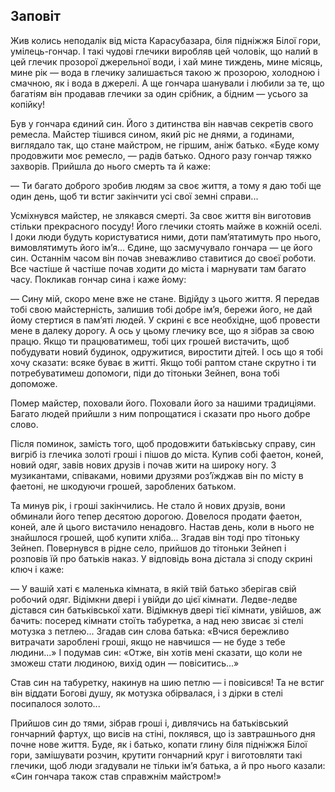 ## Заповіт

Жив колись неподалік від міста Карасубазара, біля підніжжя Білої гори, умілець-гончар.
І такі чудові глечики виробляв цей чоловік, що налий в цей глечик прозорої джерельної води, і хай мине тиждень, мине місяць, мине рік — вода в глечику залишається такою ж прозорою, холодною і смачною, як і вода в джерелі.
А ще гончара шанували і любили за те, що багатіям він продавав глечики за один срібник, а бідним — усього за копійку!

Був у гончара єдиний син. 
Його з дитинства він навчав секретів свого ремесла.
Майстер тішився сином, який ріс не днями, а годинами, виглядало так, що стане майстром, не гіршим, аніж батько.
«Буде кому продовжити моє ремесло, — радів батько.
Одного разу гончар тяжко захворів.
Прийшла до нього смерть та й каже:

— Ти багато доброго зробив людям за своє життя, а тому я даю тобі ще один день, щоб ти встиг закінчити усі свої земні справи...

Усміхнувся майстер, не злякався смерті.
За своє життя він виготовив стільки прекрасного посуду!
Його глечики стоять майже в кожній оселі.
І доки люди будуть користуватися ними, доти пам’ятатимуть про нього, вимовлятимуть його ім’я...
Єдине, що засмучувало гончара — це його син.
Останнім часом він почав зневажливо ставитися до своєї роботи.
Все частіше й частіше почав ходити до міста і марнувати там багато часу.
Покликав гончар сина і каже йому:

— Сину мій, скоро мене вже не стане. Відійду з цього життя.
Я передав тобі свою майстерність, залишив тобі добре ім’я, бережи його, не дай йому стертися в пам’яті людей.
У скрині є все необхідне, щоб провести мене в далеку дорогу.
А ось у цьому глечику все, що я зібрав за свою працю.
Якщо ти працюватимеш, тобі цих грошей вистачить, щоб побудувати новий будинок, одружитися, виростити дітей.
І ось що я тобі хочу сказати: всяке буває в житті.
Якщо тобі раптом стане скрутно і ти потребуватимеш допомоги, піди до тітоньки Зейнеп, вона тобі допоможе.

Помер майстер, поховали його.
Поховали його за нашими традиціями.
Багато людей прийшли з ним попрощатися і сказати про нього добре слово.

Після поминок, замість того, щоб продовжити батьківську справу, син вигріб із глечика золоті гроші і пішов до міста.
Купив собі фаетон, коней, новий одяг, завів нових друзів і почав жити на широку ногу.
З музикантами, співаками, новими друзями роз’їжджав він по місту в фаетоні, не шкодуючи грошей, зароблених батьком.

Та минув рік, і гроші закінчились.
Не стало й нових друзів, вони обминали його тепер десятою дорогою.
Довелося продати фаетон, коней, але й цього вистачило ненадовго.
Настав день, коли в нього не знайшлося грошей, щоб купити хліба...
Згадав він тоді про тітоньку Зейнеп.
Повернувся в рідне село, прийшов до тітоньки Зейнеп і розповів їй про батьків наказ.
У відповідь вона дістала зі споду скрині ключ і каже:

— У вашій хаті є маленька кімната, в якій твій батько зберігав свій робочий одяг.
Відімкни двері і увійди до цієї кімнати.
Ледве-ледве дістався син батьківської хати.
Відімкнув двері тієї кімнати, увійшов, аж бачить: посеред кімнати стоїть табуретка, а над нею звисає зі стелі мотузка з петлею...
Згадав син слова батька: «Вчися бережливо витрачати зароблені гроші, якщо не навчишся — не буде з тебе людини...» 
І подумав син: «Отже, він хотів мені сказати, що коли не зможеш стати людиною, вихід один — повіситись...»

Став син на табуретку, накинув на шию петлю — і повісився!
Та не встиг він віддати Богові душу, як мотузка обірвалася, і з дірки в стелі посипалося золото...

Прийшов син до тями, зібрав гроші і, дивлячись на батьківський гончарний фартух, що висів на стіні, поклявся, що із завтрашнього дня почне нове життя.
Буде, як і батько, копати глину біля підніжжя Білої гори, замішувати розчин, крутити гончарний круг і виготовляти такі глечики, щоб люди згадували не тільки ім’я батька, а й про нього казали: «Син гончара також став справжнім майстром!»
